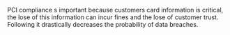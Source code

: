PCI compliance s important because customers card information is critical, the lose of this information can incur fines and the lose of customer trust. Following it drastically decreases the probability of data breaches.
